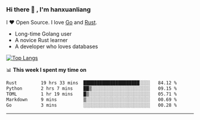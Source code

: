 ### Hi there 👋 , I'm hanxuanliang

<!--
**hanxuanliang/hanxuanliang** is a ✨ _special_ ✨ repository because its `README.md` (this file) appears on your GitHub profile.

Here are some ideas to get you started:

- 🔭 I’m currently working on ...
- 🌱 I’m currently learning ...
- 👯 I’m looking to collaborate on ...
- 🤔 I’m looking for help with ...
- 💬 Ask me about ...
- 📫 How to reach me: ...
- 😄 Pronouns: ...
- ⚡ Fun fact: ...
-->
I ❤ Open Source. I love [Go](https://golang.org) and [Rust](https://www.rust-lang.org/zh-CN/).

* Long-time Golang user
* A novice Rust learner
* A developer who loves databases

[![Top Langs](https://github-readme-stats.vercel.app/api?username=hanxuanliang&show_icons=true&count_private=true&line_height=40)](https://github.com/anuraghazra/github-readme-stats)

📊 **This week I spent my time on**
<!--START_SECTION:waka-->

```txt
Rust         19 hrs 33 mins  █████████████████████░░░░   84.12 %
Python       2 hrs 7 mins    ██▒░░░░░░░░░░░░░░░░░░░░░░   09.15 %
TOML         1 hr 19 mins    █▒░░░░░░░░░░░░░░░░░░░░░░░   05.71 %
Markdown     9 mins          ▒░░░░░░░░░░░░░░░░░░░░░░░░   00.69 %
Go           3 mins          ░░░░░░░░░░░░░░░░░░░░░░░░░   00.28 %
```

<!--END_SECTION:waka-->

***
